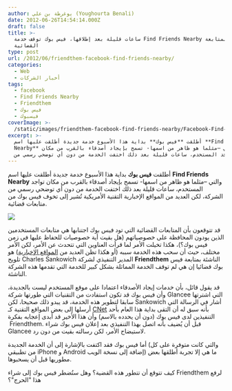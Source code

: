 ```yaml
---
author: يوغرطة بن علي (Youghourta Benali)
date: 2012-06-26T14:54:14.000Z
draft: false
title: >-
  ساعات قليلة بعد إطلاقها، فيس بوك توقف خدمة Find Friends Nearby تجنبا للمتابعة
  القضائية  
type: post
url: /2012/06/friendthem-facebook-find-friends-nearby/
categories:
  - Web
  - أخبار الشركات
tags:
  - facebook
  - Find Friends Nearby
  - Friendthem
  - فيس بوك
  - فيسبوك
coverImage: >-
  /static/images/friendthem-facebook-find-friends-nearby/Facebook-Find-Friends-Nearby.png
excerpt: >-
  أطلقت **فيس بوك** بداية هذا الأسبوع خدمة جديدة أطلقت عليها اسم **Find Friends
  Nearby** والتي –مثلما هو ظاهر من اسمها- تسمح بإيجاد أصدقاء بالقرب من مكان
  تواجد المستخدم، ساعات قليلة بعد ذلك اختفت الخدمة من دون أي توضحي رسمي من
---
```

أطلقت **فيس بوك** بداية هذا الأسبوع خدمة جديدة أطلقت عليها اسم **Find Friends Nearby** والتي –مثلما هو ظاهر من اسمها- تسمح بإيجاد أصدقاء بالقرب من مكان تواجد المستخدم، ساعات قليلة بعد ذلك اختفت الخدمة من دون أي توضحي رسمي من الشركة، لكن العديد من المواقع الإخبارية التقنية الأمريكية تُشير إلى تخوف فيس بوك من متابعات قضائية.

![](/static/images/friendthem-facebook-find-friends-nearby/Facebook-Find-Friends-Nearby.png)

قد تتوقعون بأن المتابعات القضائية التي تود فيس بوك اجتنابها هي متابعات المستخدمين الذين يودون المحافظة على خصوصياتهم (هل بقيت أية خصوصيات للحفاظ عليها في زمن فيس بوك؟)، هكذا تخيلت الأمر لما قرأت العناوين التي تتحدث عن الأمر، لكن الأمر مختلف، حيث أن سحب هذه الخدمة سببه (أو هكذا تظن العديد من [المواقع الإخبارية](http://allfacebook.com/find-friends-nearby_b92794)) هو تلويح Charles Sankowich المدير التنفيذي لشركة **Friendthem** الناشئة بمتابعة فيس بوك قضائيا إن هي لم توقف الخدمة المماثلة بشكل كبير للخدمة التي تقدمها هذه الشركة الناشئة.

قد يقول قائل، بأن خدمات إيجاد الأصدقاء اعتمادا على موقع المستخدم ليست بالجديدة، وأن فيس بوك قد تكون استفادت من التقنيات التي طورتها شركة Glancee التي اشترتها سابقا لتطوير هذه الخدمة، قد يبدو ذلك صحيحا، لكن Sankowich أشار في الرسالة التي أرسلها إلى بعض المواقع التقنية كـ [CNet](http://news.cnet.com/8301-13578\_3-57459878-38/with-friend-finders-like-these-facebook-may-find-itself-sued/) بأنه سبق له أن التقى بداية هذا العام بأحد التنفيذين لدى فيس بوك (دون أن يحدده بالاسم) وأن هذا الأخير قد أبدى إعجابه بفكرة  Friendthem. قبل أن يُضيف بأنه اتصل بهذا التنفيذي بعد إعلان فيس بوك شراء Glancee لاستيضاح الأمر، لكن رسالته بقيت من دون رد.

أما فيس بوك فقد اكتفت بالإشارة إلى أن الخدمة الجديدة (والتي كانت متوفرة على كل من تطبيقي iPhone و Android إضافة إلى نسخة الويب) ما هي إلا تجربة أطلقها بعض مطوريها قبل أن يسحبوها.

كيف تتوقع أن تتطور هذه القضية؟ وهل ستُضطر فيس بوك إلى شراء Friendthem لرفع هذا "الحرج"؟
